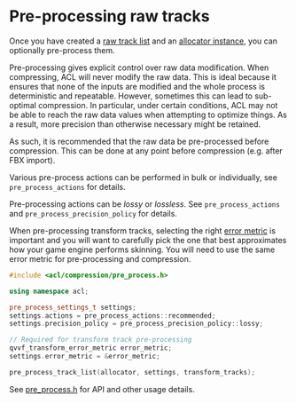 ﻿# Pre-processing raw tracks

Once you have created a [raw track list](creating_a_raw_track_list.md) and an [allocator instance](implementing_an_allocator.md), you can optionally pre-process them.

Pre-processing gives explicit control over raw data modification. When compressing, ACL will never modify the raw data. This is ideal because it ensures that none of the inputs are modified and the whole process is deterministic and repeatable. However, sometimes this can lead to sub-optimal compression. In particular, under certain conditions, ACL may not be able to reach the raw data values when attempting to optimize things. As a result, more precision than otherwise necessary might be retained.

As such, it is recommended that the raw data be pre-processed before compression. This can be done at any point before compression (e.g. after FBX import).

Various pre-process actions can be performed in bulk or individually, see `pre_process_actions` for details.

Pre-processing actions can be *lossy* or *lossless*. See `pre_process_actions` and `pre_process_precision_policy` for details.

When pre-processing transform tracks, selecting the right [error metric](error_metrics.md) is important and you will want to carefully pick the one that best approximates how your game engine performs skinning. You will need to use the same error metric for pre-processing and compression.

```c++
#include <acl/compression/pre_process.h>

using namespace acl;

pre_process_settings_t settings;
settings.actions = pre_process_actions::recommended;
settings.precision_policy = pre_process_precision_policy::lossy;

// Required for transform track pre-processing
qvvf_transform_error_metric error_metric;
settings.error_metric = &error_metric;

pre_process_track_list(allocator, settings, transform_tracks);
```

See [pre_process.h](../includes/acl/compression/pre_process.h) for API and other usage details.
